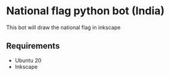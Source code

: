 # National flag python bot (India)
This bot will draw the national flag in inkscape


## Requirements
* Ubuntu 20
* Inkscape
